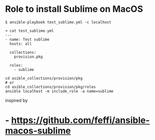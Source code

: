 # Role to install Sublime on MacOS

```angular2html
$ ansible-playbook test_sublime.yml -c localhost
```

```angular2html
➜ cat test_sublime.yml 
---
- name: Test sublime
  hosts: all

  collections:
    provision.pkg

  roles:
    - sublime
```

```
cd asible_collections/provision/pkg
# or 
cd asible_collections/provision/pkg/roles
ansible localhost -m include_role -a name=sublime
``` 
inspired by
#  - https://github.com/feffi/ansible-macos-sublime